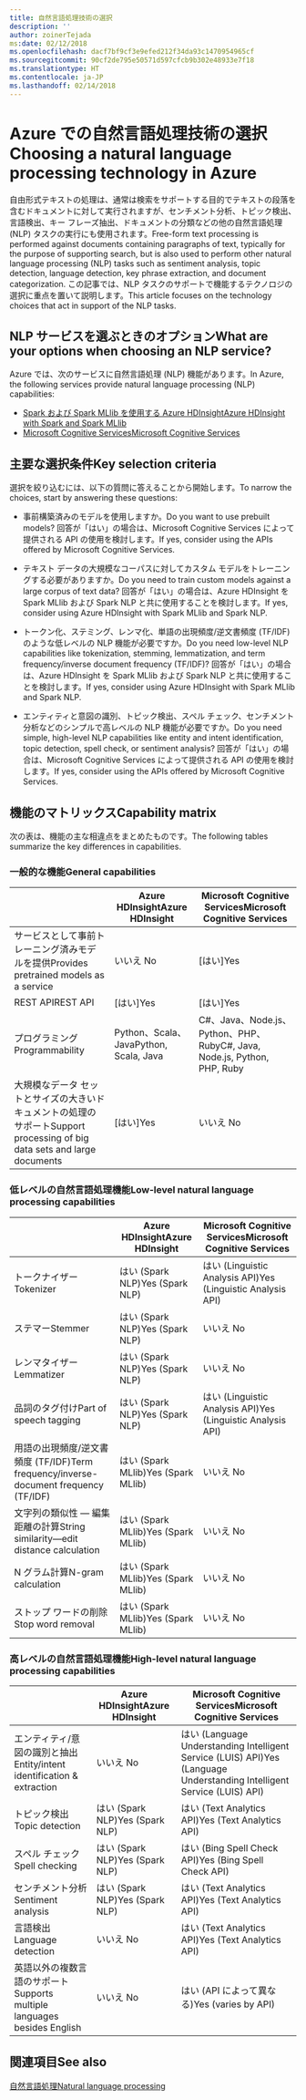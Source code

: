 ```yaml
---
title: 自然言語処理技術の選択
description: ''
author: zoinerTejada
ms:date: 02/12/2018
ms.openlocfilehash: dacf7bf9cf3e9efed212f34da93c1470954965cf
ms.sourcegitcommit: 90cf2de795e50571d597cfcb9b302e48933e7f18
ms.translationtype: HT
ms.contentlocale: ja-JP
ms.lasthandoff: 02/14/2018
---
```

# <a name="choosing-a-natural-language-processing-technology-in-azure"></a><span data-ttu-id="2ffbc-102">Azure での自然言語処理技術の選択</span><span class="sxs-lookup"><span data-stu-id="2ffbc-102">Choosing a natural language processing technology in Azure</span></span>

<span data-ttu-id="2ffbc-103">自由形式テキストの処理は、通常は検索をサポートする目的でテキストの段落を含むドキュメントに対して実行されますが、センチメント分析、トピック検出、言語検出、キー フレーズ抽出、ドキュメントの分類などの他の自然言語処理 (NLP) タスクの実行にも使用されます。</span><span class="sxs-lookup"><span data-stu-id="2ffbc-103">Free-form text processing is performed against documents containing paragraphs of text, typically for the purpose of supporting search, but is also used to perform other natural language processing (NLP) tasks such as sentiment analysis, topic detection, language detection, key phrase extraction, and document categorization.</span></span> <span data-ttu-id="2ffbc-104">この記事では、NLP タスクのサポートで機能するテクノロジの選択に重点を置いて説明します。</span><span class="sxs-lookup"><span data-stu-id="2ffbc-104">This article focuses on the technology choices that act in support of the NLP tasks.</span></span>

## <a name="what-are-your-options-when-choosing-an-nlp-service"></a><span data-ttu-id="2ffbc-105">NLP サービスを選ぶときのオプション</span><span class="sxs-lookup"><span data-stu-id="2ffbc-105">What are your options when choosing an NLP service?</span></span>

<span data-ttu-id="2ffbc-106">Azure では、次のサービスに自然言語処理 (NLP) 機能があります。</span><span class="sxs-lookup"><span data-stu-id="2ffbc-106">In Azure, the following services provide natural language processing (NLP) capabilities:</span></span>

- [<span data-ttu-id="2ffbc-107">Spark および Spark MLlib を使用する Azure HDInsight</span><span class="sxs-lookup"><span data-stu-id="2ffbc-107">Azure HDInsight with Spark and Spark MLlib</span></span>](/azure/hdinsight/spark/apache-spark-overview)
- [<span data-ttu-id="2ffbc-108">Microsoft Cognitive Services</span><span class="sxs-lookup"><span data-stu-id="2ffbc-108">Microsoft Cognitive Services</span></span>](/azure/#pivot=products&panel=cognitive)

## <a name="key-selection-criteria"></a><span data-ttu-id="2ffbc-109">主要な選択条件</span><span class="sxs-lookup"><span data-stu-id="2ffbc-109">Key selection criteria</span></span>

<span data-ttu-id="2ffbc-110">選択を絞り込むには、以下の質問に答えることから開始します。</span><span class="sxs-lookup"><span data-stu-id="2ffbc-110">To narrow the choices, start by answering these questions:</span></span>

- <span data-ttu-id="2ffbc-111">事前構築済みのモデルを使用しますか。</span><span class="sxs-lookup"><span data-stu-id="2ffbc-111">Do you want to use prebuilt models?</span></span> <span data-ttu-id="2ffbc-112">回答が「はい」の場合は、Microsoft Cognitive Services によって提供される API の使用を検討します。</span><span class="sxs-lookup"><span data-stu-id="2ffbc-112">If yes, consider using the APIs offered by Microsoft Cognitive Services.</span></span>

- <span data-ttu-id="2ffbc-113">テキスト データの大規模なコーパスに対してカスタム モデルをトレーニングする必要がありますか。</span><span class="sxs-lookup"><span data-stu-id="2ffbc-113">Do you need to train custom models against a large corpus of text data?</span></span> <span data-ttu-id="2ffbc-114">回答が「はい」の場合は、Azure HDInsight を Spark MLlib および Spark NLP と共に使用することを検討します。</span><span class="sxs-lookup"><span data-stu-id="2ffbc-114">If yes, consider using Azure HDInsight with Spark MLlib and Spark NLP.</span></span>

- <span data-ttu-id="2ffbc-115">トークン化、ステミング、レンマ化、単語の出現頻度/逆文書頻度 (TF/IDF) のような低レベルの NLP 機能が必要ですか。</span><span class="sxs-lookup"><span data-stu-id="2ffbc-115">Do you need low-level NLP capabilities like tokenization, stemming, lemmatization, and term frequency/inverse document frequency (TF/IDF)?</span></span> <span data-ttu-id="2ffbc-116">回答が「はい」の場合は、Azure HDInsight を Spark MLlib および Spark NLP と共に使用することを検討します。</span><span class="sxs-lookup"><span data-stu-id="2ffbc-116">If yes, consider using Azure HDInsight with Spark MLlib and Spark NLP.</span></span>

- <span data-ttu-id="2ffbc-117">エンティティと意図の識別、トピック検出、スペル チェック、センチメント分析などのシンプルで高レベルの NLP 機能が必要ですか。</span><span class="sxs-lookup"><span data-stu-id="2ffbc-117">Do you need simple, high-level NLP capabilities like entity and intent identification, topic detection, spell check, or sentiment analysis?</span></span> <span data-ttu-id="2ffbc-118">回答が「はい」の場合は、Microsoft Cognitive Services によって提供される API の使用を検討します。</span><span class="sxs-lookup"><span data-stu-id="2ffbc-118">If yes, consider using the APIs offered by Microsoft Cognitive Services.</span></span>

## <a name="capability-matrix"></a><span data-ttu-id="2ffbc-119">機能のマトリックス</span><span class="sxs-lookup"><span data-stu-id="2ffbc-119">Capability matrix</span></span>

<span data-ttu-id="2ffbc-120">次の表は、機能の主な相違点をまとめたものです。</span><span class="sxs-lookup"><span data-stu-id="2ffbc-120">The following tables summarize the key differences in capabilities.</span></span>  

### <a name="general-capabilities"></a><span data-ttu-id="2ffbc-121">一般的な機能</span><span class="sxs-lookup"><span data-stu-id="2ffbc-121">General capabilities</span></span>

| | <span data-ttu-id="2ffbc-122">Azure HDInsight</span><span class="sxs-lookup"><span data-stu-id="2ffbc-122">Azure HDInsight</span></span> | <span data-ttu-id="2ffbc-123">Microsoft Cognitive Services</span><span class="sxs-lookup"><span data-stu-id="2ffbc-123">Microsoft Cognitive Services</span></span> |
| --- | --- | --- |
| <span data-ttu-id="2ffbc-124">サービスとして事前トレーニング済みモデルを提供</span><span class="sxs-lookup"><span data-stu-id="2ffbc-124">Provides pretrained models as a service</span></span> | <span data-ttu-id="2ffbc-125">いいえ </span><span class="sxs-lookup"><span data-stu-id="2ffbc-125">No</span></span> | <span data-ttu-id="2ffbc-126">[はい]</span><span class="sxs-lookup"><span data-stu-id="2ffbc-126">Yes</span></span> |
| <span data-ttu-id="2ffbc-127">REST API</span><span class="sxs-lookup"><span data-stu-id="2ffbc-127">REST API</span></span> | <span data-ttu-id="2ffbc-128">[はい]</span><span class="sxs-lookup"><span data-stu-id="2ffbc-128">Yes</span></span> | <span data-ttu-id="2ffbc-129">[はい]</span><span class="sxs-lookup"><span data-stu-id="2ffbc-129">Yes</span></span> |
| <span data-ttu-id="2ffbc-130">プログラミング</span><span class="sxs-lookup"><span data-stu-id="2ffbc-130">Programmability</span></span> | <span data-ttu-id="2ffbc-131">Python、Scala、Java</span><span class="sxs-lookup"><span data-stu-id="2ffbc-131">Python, Scala, Java</span></span> | <span data-ttu-id="2ffbc-132">C#、Java、Node.js、Python、PHP、Ruby</span><span class="sxs-lookup"><span data-stu-id="2ffbc-132">C#, Java, Node.js, Python, PHP, Ruby</span></span> |
| <span data-ttu-id="2ffbc-133">大規模なデータ セットとサイズの大きいドキュメントの処理のサポート</span><span class="sxs-lookup"><span data-stu-id="2ffbc-133">Support processing of big data sets and large documents</span></span> | <span data-ttu-id="2ffbc-134">[はい]</span><span class="sxs-lookup"><span data-stu-id="2ffbc-134">Yes</span></span> | <span data-ttu-id="2ffbc-135">いいえ </span><span class="sxs-lookup"><span data-stu-id="2ffbc-135">No</span></span> |

### <a name="low-level-natural-language-processing-capabilities"></a><span data-ttu-id="2ffbc-136">低レベルの自然言語処理機能</span><span class="sxs-lookup"><span data-stu-id="2ffbc-136">Low-level natural language processing capabilities</span></span>

| | <span data-ttu-id="2ffbc-137">Azure HDInsight</span><span class="sxs-lookup"><span data-stu-id="2ffbc-137">Azure HDInsight</span></span> | <span data-ttu-id="2ffbc-138">Microsoft Cognitive Services</span><span class="sxs-lookup"><span data-stu-id="2ffbc-138">Microsoft Cognitive Services</span></span> |  
| --- | --- | --- | 
| <span data-ttu-id="2ffbc-139">トークナイザー</span><span class="sxs-lookup"><span data-stu-id="2ffbc-139">Tokenizer</span></span> | <span data-ttu-id="2ffbc-140">はい (Spark NLP)</span><span class="sxs-lookup"><span data-stu-id="2ffbc-140">Yes (Spark NLP)</span></span> | <span data-ttu-id="2ffbc-141">はい (Linguistic Analysis API)</span><span class="sxs-lookup"><span data-stu-id="2ffbc-141">Yes (Linguistic Analysis API)</span></span> |
| <span data-ttu-id="2ffbc-142">ステマー</span><span class="sxs-lookup"><span data-stu-id="2ffbc-142">Stemmer</span></span> | <span data-ttu-id="2ffbc-143">はい (Spark NLP)</span><span class="sxs-lookup"><span data-stu-id="2ffbc-143">Yes (Spark NLP)</span></span> | <span data-ttu-id="2ffbc-144">いいえ </span><span class="sxs-lookup"><span data-stu-id="2ffbc-144">No</span></span> |
| <span data-ttu-id="2ffbc-145">レンマタイザー</span><span class="sxs-lookup"><span data-stu-id="2ffbc-145">Lemmatizer</span></span> | <span data-ttu-id="2ffbc-146">はい (Spark NLP)</span><span class="sxs-lookup"><span data-stu-id="2ffbc-146">Yes (Spark NLP)</span></span> | <span data-ttu-id="2ffbc-147">いいえ </span><span class="sxs-lookup"><span data-stu-id="2ffbc-147">No</span></span> |
| <span data-ttu-id="2ffbc-148">品詞のタグ付け</span><span class="sxs-lookup"><span data-stu-id="2ffbc-148">Part of speech tagging</span></span> | <span data-ttu-id="2ffbc-149">はい (Spark NLP)</span><span class="sxs-lookup"><span data-stu-id="2ffbc-149">Yes (Spark NLP)</span></span> | <span data-ttu-id="2ffbc-150">はい (Linguistic Analysis API)</span><span class="sxs-lookup"><span data-stu-id="2ffbc-150">Yes (Linguistic Analysis API)</span></span> |
| <span data-ttu-id="2ffbc-151">用語の出現頻度/逆文書頻度 (TF/IDF)</span><span class="sxs-lookup"><span data-stu-id="2ffbc-151">Term frequency/inverse-document frequency (TF/IDF)</span></span> | <span data-ttu-id="2ffbc-152">はい (Spark MLlib)</span><span class="sxs-lookup"><span data-stu-id="2ffbc-152">Yes (Spark MLlib)</span></span> | <span data-ttu-id="2ffbc-153">いいえ </span><span class="sxs-lookup"><span data-stu-id="2ffbc-153">No</span></span> |
| <span data-ttu-id="2ffbc-154">文字列の類似性 &mdash; 編集距離の計算</span><span class="sxs-lookup"><span data-stu-id="2ffbc-154">String similarity&mdash;edit distance calculation</span></span> | <span data-ttu-id="2ffbc-155">はい (Spark MLlib)</span><span class="sxs-lookup"><span data-stu-id="2ffbc-155">Yes (Spark MLlib)</span></span> | <span data-ttu-id="2ffbc-156">いいえ </span><span class="sxs-lookup"><span data-stu-id="2ffbc-156">No</span></span> |
| <span data-ttu-id="2ffbc-157">N グラム計算</span><span class="sxs-lookup"><span data-stu-id="2ffbc-157">N-gram calculation</span></span> | <span data-ttu-id="2ffbc-158">はい (Spark MLlib)</span><span class="sxs-lookup"><span data-stu-id="2ffbc-158">Yes (Spark MLlib)</span></span> | <span data-ttu-id="2ffbc-159">いいえ </span><span class="sxs-lookup"><span data-stu-id="2ffbc-159">No</span></span> |
| <span data-ttu-id="2ffbc-160">ストップ ワードの削除</span><span class="sxs-lookup"><span data-stu-id="2ffbc-160">Stop word removal</span></span> | <span data-ttu-id="2ffbc-161">はい (Spark MLlib)</span><span class="sxs-lookup"><span data-stu-id="2ffbc-161">Yes (Spark MLlib)</span></span> | <span data-ttu-id="2ffbc-162">いいえ </span><span class="sxs-lookup"><span data-stu-id="2ffbc-162">No</span></span> |

### <a name="high-level-natural-language-processing-capabilities"></a><span data-ttu-id="2ffbc-163">高レベルの自然言語処理機能</span><span class="sxs-lookup"><span data-stu-id="2ffbc-163">High-level natural language processing capabilities</span></span>

| | <span data-ttu-id="2ffbc-164">Azure HDInsight</span><span class="sxs-lookup"><span data-stu-id="2ffbc-164">Azure HDInsight</span></span> | <span data-ttu-id="2ffbc-165">Microsoft Cognitive Services</span><span class="sxs-lookup"><span data-stu-id="2ffbc-165">Microsoft Cognitive Services</span></span> |
| --- | --- | --- | 
| <span data-ttu-id="2ffbc-166">エンティティ/意図の識別と抽出</span><span class="sxs-lookup"><span data-stu-id="2ffbc-166">Entity/intent identification & extraction</span></span> | <span data-ttu-id="2ffbc-167">いいえ </span><span class="sxs-lookup"><span data-stu-id="2ffbc-167">No</span></span> | <span data-ttu-id="2ffbc-168">はい (Language Understanding Intelligent Service (LUIS) API)</span><span class="sxs-lookup"><span data-stu-id="2ffbc-168">Yes (Language Understanding Intelligent Service (LUIS) API)</span></span> |    
| <span data-ttu-id="2ffbc-169">トピック検出</span><span class="sxs-lookup"><span data-stu-id="2ffbc-169">Topic detection</span></span> | <span data-ttu-id="2ffbc-170">はい (Spark NLP)</span><span class="sxs-lookup"><span data-stu-id="2ffbc-170">Yes (Spark NLP)</span></span> | <span data-ttu-id="2ffbc-171">はい (Text Analytics API)</span><span class="sxs-lookup"><span data-stu-id="2ffbc-171">Yes (Text Analytics API)</span></span> |
| <span data-ttu-id="2ffbc-172">スペル チェック</span><span class="sxs-lookup"><span data-stu-id="2ffbc-172">Spell checking</span></span> | <span data-ttu-id="2ffbc-173">はい (Spark NLP)</span><span class="sxs-lookup"><span data-stu-id="2ffbc-173">Yes (Spark NLP)</span></span> | <span data-ttu-id="2ffbc-174">はい (Bing Spell Check API)</span><span class="sxs-lookup"><span data-stu-id="2ffbc-174">Yes (Bing Spell Check API)</span></span> |
| <span data-ttu-id="2ffbc-175">センチメント分析</span><span class="sxs-lookup"><span data-stu-id="2ffbc-175">Sentiment analysis</span></span> | <span data-ttu-id="2ffbc-176">はい (Spark NLP)</span><span class="sxs-lookup"><span data-stu-id="2ffbc-176">Yes (Spark NLP)</span></span> | <span data-ttu-id="2ffbc-177">はい (Text Analytics API)</span><span class="sxs-lookup"><span data-stu-id="2ffbc-177">Yes (Text Analytics API)</span></span> |
| <span data-ttu-id="2ffbc-178">言語検出</span><span class="sxs-lookup"><span data-stu-id="2ffbc-178">Language detection</span></span> | <span data-ttu-id="2ffbc-179">いいえ </span><span class="sxs-lookup"><span data-stu-id="2ffbc-179">No</span></span> | <span data-ttu-id="2ffbc-180">はい (Text Analytics API)</span><span class="sxs-lookup"><span data-stu-id="2ffbc-180">Yes (Text Analytics API)</span></span> |
| <span data-ttu-id="2ffbc-181">英語以外の複数言語のサポート</span><span class="sxs-lookup"><span data-stu-id="2ffbc-181">Supports multiple languages besides English</span></span> | <span data-ttu-id="2ffbc-182">いいえ </span><span class="sxs-lookup"><span data-stu-id="2ffbc-182">No</span></span> | <span data-ttu-id="2ffbc-183">はい (API によって異なる)</span><span class="sxs-lookup"><span data-stu-id="2ffbc-183">Yes (varies by API)</span></span> |

## <a name="see-also"></a><span data-ttu-id="2ffbc-184">関連項目</span><span class="sxs-lookup"><span data-stu-id="2ffbc-184">See also</span></span>

[<span data-ttu-id="2ffbc-185">自然言語処理</span><span class="sxs-lookup"><span data-stu-id="2ffbc-185">Natural language processing</span></span>](../scenarios/natural-language-processing.md)
